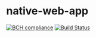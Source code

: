 # native-web-app

[![BCH compliance](https://bettercodehub.com/edge/badge/goforbroke1006/native-web-app?branch=master)](https://bettercodehub.com/)
[![Build Status](https://travis-ci.org/goforbroke1006/native-web-app.svg?branch=master)](https://travis-ci.org/goforbroke1006/native-web-app)

